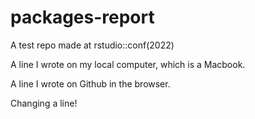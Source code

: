 # packages-report
A test repo made at rstudio::conf(2022)

A line I wrote on my local computer, which is a Macbook.

A line I wrote on Github in the browser.

Changing a line!
